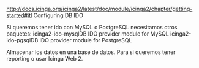 http://docs.icinga.org/icinga2/latest/doc/module/icinga2/chapter/getting-started#itl
Configuring DB IDO

Si queremos tener ido con MySQL o PostgreSQL necesitamos otros paquetes:
icinga2-ido-mysqlDB     IDO provider module for MySQL
icinga2-ido-pgsqlDB     IDO provider module for PostgreSQL

Almacenar los datos en una base de datos.
Para si queremos tener reporting o usar Icinga Web 2.
